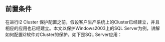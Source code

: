 ## 前置条件

在进行i2 Cluster 保护配置之前，假设客户生产系统上的Cluster已经建立，并且相应的应用也已经建立。本文以保护Windows2003上的SQL Server为例，讲解如何配置i2软件对Cluster的保护。如下是SQL Server应用：